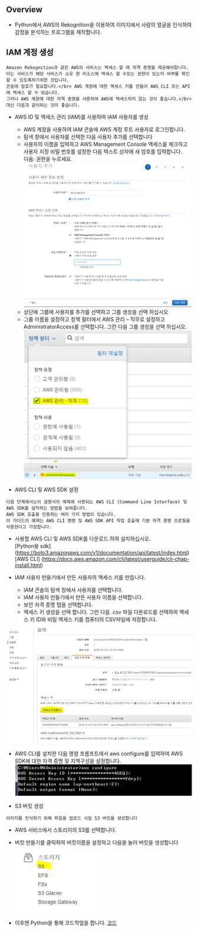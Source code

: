 ## Overview
 - Python에서 AWS의 Rekognition을 이용하여 이미지에서 사람의 얼굴을 인식하여 감정을 분석하는 프로그램을 제작합니다.

## IAM 계정 생성
```
Amazon Rekognition과 같은 AWS의 서비스는 액세스 할 때 자격 증명을 제공해야합니다.
이는 서비스가 해당 서비스가 소유 한 리소스에 액세스 할 수있는 권한이 있는지 여부를 확인할 수 있도록하기위한 것입니다.
콘솔에 암호가 필요합니다.</br> AWS 계정에 대한 액세스 키를 만들어 AWS CLI 또는 API에 액세스 할 수 있습니다.
그러나 AWS 계정에 대한 자격 증명을 사용하여 AWS에 액세스하지 않는 것이 좋습니다.</br> 대신 다음과 같이하는 것이 좋습니다.
```
 - AWS ID 및 액세스 관리 (IAM)를 사용하여 IAM 사용자를 생성
   - AWS 계정을 사용하여 IAM 콘솔에 AWS 계정 루트 사용자로 로그인합니다.
   - 탐색 창에서 사용자를 선택한 다음 사용자 추가를 선택합니다
   - 사용자의 이름을 입력하고 AWS Management Console 액세스를 체크하고 사용자 지정 비밀 번호를 설정한 다음 텍스트 상자에 새 암호를 입력합니다.</br> 다음: 권한을 누르세요. </br>
  ![Style Images](https://github.com/seoyo1/Cloud-Computing/blob/master/Capture/step1.png)
   - 상단에 그룹에 사용자를 추가를 선택하고 그룹 생성을 선택 하십시오
   - 그룹 이름을 설정하고 정책 필터에서 AWS 관리 – 직무로 설정하고 AdministratorAccess를 선택합니다. 그런 다음 그룹 생성을 선택 하십시오.</br>
  ![Style Images](https://github.com/seoyo1/Cloud-Computing/blob/master/Capture/step2.png)
  ![Style Images](https://github.com/seoyo1/Cloud-Computing/blob/master/Capture/step3.png)
  
 - AWS CLI 및 AWS SDK 설정
```
다음 단계에서는이 설명서의 예제에 사용되는 AWS CLI (Command Line Interface) 및 AWS SDK를 설치하는 방법을 보여줍니다.
AWS SDK 호출을 인증하는 여러 가지 방법이 있습니다.
이 가이드의 예제는 AWS CLI 명령 및 AWS SDK API 작업 호출에 기본 자격 증명 프로필을 사용한다고 가정합니다.
``` 
   - 사용할 AWS CLI 및 AWS SDK를 다운로드 하여 설치하십시오.</br>
   [Python용 sdk] (https://boto3.amazonaws.com/v1/documentation/api/latest/index.html)</br>
   [AWS CLI] (https://docs.aws.amazon.com/cli/latest/userguide/cli-chap-install.html)</br>
   
   - IAM 사용자 만들기에서 만든 사용자의 액세스 키를 만듭니다.
     - IAM 콘솔의 탐색 창에서 사용자를 선택합니다.
     - IAM 사용자 만들기에서 만든 사용자 이름을 선택합니다. 
     - 보안 자격 증명 탭을 선택합니다.
     - 액세스 키 생성을 선택 합니다. 그런 다음 .csv 파일 다운로드를 선택하여 액세스 키 ID와 비밀 액세스 키를 컴퓨터의 CSV파일에 저장합니다.
     
   ![Style Images](https://github.com/seoyo1/Cloud-Computing/blob/master/Capture/step4.png)
   
   - AWS CLI를 설치한 다음 명령 프롬프트에서 aws configure를 입력하여 AWS SDK에 대한 자격 증명 및 지역구성을 설정합니다.
   ![Style Images](https://github.com/seoyo1/Cloud-Computing/blob/master/Capture/step5.png)
   
 - S3 버킷 생성
```
이미지를 인식하기 위해 파일을 업로드 시킬 S3 버킷을 생성합니다
```
  - AWS 서비스에서 스토리지의 S3를 선택합니다.
  
  - 버킷 만들기를 클릭하여 버킷이름을 설정하고 다음을 눌러 버킷을 생성합니다
  ![Style Images](https://github.com/seoyo1/Cloud-Computing/blob/master/Capture/step6.png)</br>
  
- 이후엔 Python을 통해 코드작업을 합니다.
[코드](https://github.com/seoyo1/Cloud-Computing/blob/master/WEEK3/rekog%20pyhton.txt)


